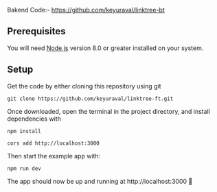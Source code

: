 Bakend Code:- https://github.com/keyuraval/linktree-bt

## Prerequisites

You will need [Node.js](https://nodejs.org) version 8.0 or greater installed on your system.

## Setup

Get the code by either cloning this repository using git

```
git clone https://github.com/keyuraval/linktree-ft.git
```

Once downloaded, open the terminal in the project directory, and install dependencies with

```
npm install
```


```
cors add http://localhost:3000
```

Then start the example app with:

```
npm run dev
```

The app should now be up and running at http://localhost:3000 🚀
